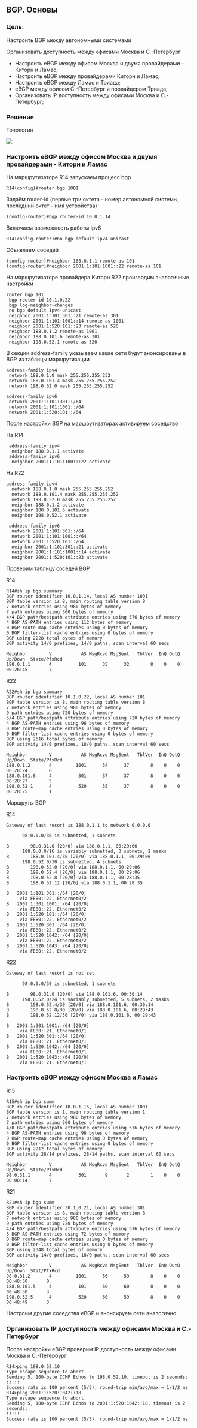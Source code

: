 ## BGP. Основы

### Цель:

Настроить BGP между автономными системами 

Организовать доступность между офисами Москва и С.-Петербург

- Настроить eBGP между офисом Москва и двумя провайдерами - Киторн и Ламас;
- Настроить eBGP между провайдерами Киторн и Ламас;
- Настроить eBGP между Ламас и Триада;
- eBGP между офисом С.-Петербург и провайдером Триада;
- Организовать IP доступность между офисами Москва и С.-Петербург;

### Решение

Топология

![](lab23.svg)

### Настроить eBGP между офисом Москва и двумя провайдерами - Киторн и Ламас

На маршрутизаторе R14 запускаем процесс bgp

```
R14(config)#router bgp 1001
```

Задаём router-id (первые три октета - номер автономной системы, последний октет - имя устройства)

```
(config-router)#bgp router-id 10.0.1.14
```

Включаем возможность работы ipv6

```
R14(config-router)#no bgp default ipv4-unicast
```

Объявляем соседей

```
(config-router)#neighbor 188.0.1.1 remote-as 101
(config-router)#neighbor 2001:1:101:1001::22 remote-as 101
```

На маршрутизаторе провайдера Киторн R22 производим аналогичные настройки

```
router bgp 101
 bgp router-id 10.1.0.22
 bgp log-neighbor-changes
 no bgp default ipv4-unicast
 neighbor 2001:1:101:301::21 remote-as 301
 neighbor 2001:1:101:1001::14 remote-as 1001
 neighbor 2001:1:520:101::23 remote-as 520
 neighbor 188.0.1.2 remote-as 1001
 neighbor 188.0.101.6 remote-as 301
 neighbor 198.0.52.1 remote-as 520
```

В секции address-family указываем какие сети будут анонсированы в BGP из таблицы маршрутизации

```
address-family ipv4
 network 188.0.1.0 mask 255.255.255.252
 network 188.0.101.4 mask 255.255.255.252
 network 198.0.52.0 mask 255.255.255.252
```

```
address-family ipv6
 network 2001:1:101:301::/64
 network 2001:1:101:1001::/64
 network 2001:1:520:101::/64
```

После настройки BGP на маршрутизаторах активируем соседство

На R14

```
 address-family ipv4
  neighbor 188.0.1.1 activate
 address-family ipv6
  neighbor 2001:1:101:1001::22 activate
```

На R22

```
address-family ipv4
  network 188.0.1.0 mask 255.255.255.252
  network 188.0.101.4 mask 255.255.255.252
  network 198.0.52.0 mask 255.255.255.252
  neighbor 188.0.1.2 activate
  neighbor 188.0.101.6 activate
  neighbor 198.0.52.1 activate

 address-family ipv6
  network 2001:1:101:301::/64
  network 2001:1:101:1001::/64
  network 2001:1:520:101::/64
  neighbor 2001:1:101:301::21 activate
  neighbor 2001:1:101:1001::14 activate
  neighbor 2001:1:520:101::23 activate
```

Проверим таблицу соседей BGP

R14

```
R14#sh ip bgp summary
BGP router identifier 10.0.1.14, local AS number 1001
BGP table version is 8, main routing table version 8
7 network entries using 980 bytes of memory
7 path entries using 560 bytes of memory
4/4 BGP path/bestpath attribute entries using 576 bytes of memory
4 BGP AS-PATH entries using 112 bytes of memory
0 BGP route-map cache entries using 0 bytes of memory
0 BGP filter-list cache entries using 0 bytes of memory
BGP using 2228 total bytes of memory
BGP activity 14/0 prefixes, 14/0 paths, scan interval 60 secs

Neighbor        V           AS MsgRcvd MsgSent   TblVer  InQ OutQ Up/Down  State/PfxRcd
188.0.1.1       4          101      35      32        8    0    0 00:26:45        7
```

R22

```
R22#sh ip bgp summary
BGP router identifier 10.1.0.22, local AS number 101
BGP table version is 8, main routing table version 8
7 network entries using 980 bytes of memory
9 path entries using 720 bytes of memory
5/4 BGP path/bestpath attribute entries using 720 bytes of memory
4 BGP AS-PATH entries using 96 bytes of memory
0 BGP route-map cache entries using 0 bytes of memory
0 BGP filter-list cache entries using 0 bytes of memory
BGP using 2516 total bytes of memory
BGP activity 14/0 prefixes, 18/0 paths, scan interval 60 secs

Neighbor        V           AS MsgRcvd MsgSent   TblVer  InQ OutQ Up/Down  State/PfxRcd
188.0.1.2       4         1001      34      37        8    0    0 00:28:24        0
188.0.101.6     4          301      37      37        8    0    0 00:28:27        5
198.0.52.1      4          520      35      37        8    0    0 00:28:25        1
```

Маршруты BGP

R14

```
Gateway of last resort is 188.0.1.1 to network 0.0.0.0

      98.0.0.0/30 is subnetted, 1 subnets

B        98.0.31.0 [20/0] via 188.0.1.1, 00:29:06
      188.0.0.0/16 is variably subnetted, 3 subnets, 2 masks
B        188.0.101.4/30 [20/0] via 188.0.1.1, 00:29:06
      198.0.52.0/30 is subnetted, 4 subnets
B        198.0.52.0 [20/0] via 188.0.1.1, 00:29:06
B        198.0.52.4 [20/0] via 188.0.1.1, 00:29:06
B        198.0.52.8 [20/0] via 188.0.1.1, 00:28:35
B        198.0.52.12 [20/0] via 188.0.1.1, 00:28:35
```

```
B   2001:1:101:301::/64 [20/0]
     via FE80::22, Ethernet0/2
B   2001:1:301:1001::/64 [20/0]
     via FE80::22, Ethernet0/2
B   2001:1:520:101::/64 [20/0]
     via FE80::22, Ethernet0/2
B   2001:1:520:301::/64 [20/0]
     via FE80::22, Ethernet0/2
B   2001:1:520:1042::/64 [20/0]
     via FE80::22, Ethernet0/2
B   2001:1:520:1043::/64 [20/0]
     via FE80::22, Ethernet0/2
```

R22

```
Gateway of last resort is not set

      98.0.0.0/30 is subnetted, 1 subnets

B        98.0.31.0 [20/0] via 188.0.101.6, 00:30:14
      198.0.52.0/24 is variably subnetted, 5 subnets, 2 masks
B        198.0.52.4/30 [20/0] via 188.0.101.6, 00:30:14
B        198.0.52.8/30 [20/0] via 188.0.101.6, 00:29:43
B        198.0.52.12/30 [20/0] via 188.0.101.6, 00:29:43
```

```
B   2001:1:301:1001::/64 [20/0]
     via FE80::21, Ethernet0/1
B   2001:1:520:301::/64 [20/0]
     via FE80::21, Ethernet0/1
B   2001:1:520:1042::/64 [20/0]
     via FE80::21, Ethernet0/1
B   2001:1:520:1043::/64 [20/0]
     via FE80::21, Ethernet0/1
```

### Настроить eBGP между офисом Москва и Ламас

R15

```
R15#sh ip bgp summ
BGP router identifier 10.0.1.15, local AS number 1001
BGP table version is 1, main routing table version 1
7 network entries using 980 bytes of memory
7 path entries using 560 bytes of memory
4/0 BGP path/bestpath attribute entries using 576 bytes of memory
4 BGP AS-PATH entries using 96 bytes of memory
0 BGP route-map cache entries using 0 bytes of memory
0 BGP filter-list cache entries using 0 bytes of memory
BGP using 2212 total bytes of memory
BGP activity 28/14 prefixes, 28/14 paths, scan interval 60 secs

Neighbor        V           AS MsgRcvd MsgSent   TblVer  InQ OutQ Up/Down  State/PfxRcd
98.0.31.1       4          301       9       2        1    0    0 00:00:14        7
```

R21

```
R21#sh ip bgp summ
BGP router identifier 30.1.0.21, local AS number 301
BGP table version is 8, main routing table version 8
7 network entries using 980 bytes of memory
9 path entries using 720 bytes of memory
4/4 BGP path/bestpath attribute entries using 576 bytes of memory
3 BGP AS-PATH entries using 72 bytes of memory
0 BGP route-map cache entries using 0 bytes of memory
0 BGP filter-list cache entries using 0 bytes of memory
BGP using 2348 total bytes of memory
BGP activity 14/0 prefixes, 18/0 paths, scan interval 60 secs

Neighbor        V           AS MsgRcvd MsgSent   TblVer  InQ OutQ Up/Down  Stat/PfxRcd
98.0.31.2       4         1001      56      59        8    0    0 00:48:50       0
188.0.101.5     4          101      60      60        8    0    0 00:48:50       3
198.0.52.5      4          520      60      59        8    0    0 00:48:49       3
```

Настроим другие соседства eBGP и анонсируем сети аналогично.

### Организовать IP доступность между офисами Москва и С.-Петербург

После настройки eBGP проверим IP доступность между офисами Москва и С.-Петербург

```
R14>ping 198.0.52.10
Type escape sequence to abort.
Sending 5, 100-byte ICMP Echos to 198.0.52.10, timeout is 2 seconds:
!!!!!
Success rate is 100 percent (5/5), round-trip min/avg/max = 1/1/2 ms
R14>ping 2001:1:520:1042::18
Type escape sequence to abort.
Sending 5, 100-byte ICMP Echos to 2001:1:520:1042::18, timeout is 2 seconds:
!!!!!
Success rate is 100 percent (5/5), round-trip min/avg/max = 1/1/2 ms
```

